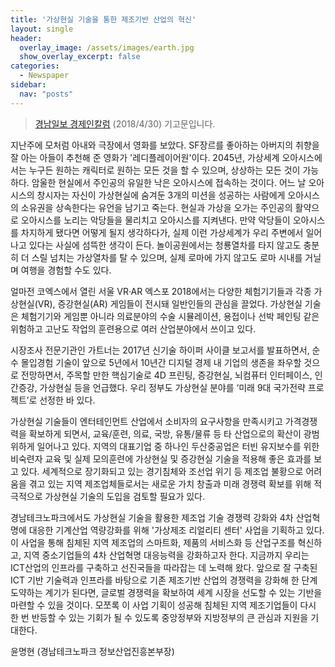 ```yaml
---
title: '가상현실 기술을 통한 제조기반 산업의 혁신'
layout: single
header:
  overlay_image: /assets/images/earth.jpg
  show_overlay_excerpt: false
categories:
  - Newspaper
sidebar:
  nav: "posts"
---
```


> [경남일보 경제인칼럼](http://www.knnews.co.kr/news/articleView.php?idxno=1247983) (2018/4/30) 기고문입니다.

지난주에 모처럼 아내와 극장에서 영화를 보았다. SF장르를 좋아하는 아버지의 취향을 잘 아는 아들이 추천해 준 영화가 '레디플레이어원'이다.
2045년, 가상세계 오아시스에서는 누구든 원하는 캐릭터로 원하는 모든 것을 할 수 있으며, 상상하는 모든 것이 가능하다. 
암울한 현실에서 주인공의 유일한 낙은 오아시스에 접속하는 것이다. 
어느 날 오아시스의 창시자는 자신이 가상현실에 숨겨둔 3개의 미션을 성공하는 사람에게 오아시스의 소유권을 상속한다는 유언을 남기고 죽는다. 
현실과 가상을 오가는 주인공의 활약으로 오아시스를 노리는 악당들을 물리치고 오아시스를 지켜낸다. 
만약 악당들이 오아시스를 차지하게 됐다면 어떻게 될지 생각하다가, 실제 이런 가상세계가 우리 주변에서 일어나고 있다는 사실에 섬뜩한 생각이 든다. 
놀이공원에서는 청룡열차를 타지 않고도 충분히 더 스릴 넘치는 가상열차를 탈 수 있으며, 실제 로마에 가지 않고도 로마 시내를 거닐며 여행을 경험할 수도 있다. 

얼마전 코엑스에서 열린 서울 VR·AR 엑스포 2018에서는 다양한 체험기기들과 각종 가상현실(VR), 증강현실(AR) 게임들이 전시돼 일반인들의 관심을 끌었다. 
가상현실 기술은 체험기기와 게임뿐 아니라 의료분야의 수술 시뮬레이션, 용접이나 선박 페인팅 같은 위험하고 고난도 작업의 훈련용으로 여러 산업분야에서 쓰이고 있다. 

시장조사 전문기관인 가트너는 2017년 신기술 하이퍼 사이클 보고서를 발표하면서, 순수 몰입경험 기술이 앞으로 5년에서 10년간 디지털 경제 내 기업의 생존을 좌우할 것으로 전망하면서, 
주목할 만한 핵심기술로 4D 프린팅, 증강현실, 뇌컴퓨터 인터페이스, 인간증강, 가상현실 등을 언급했다. 우리 정부도 가상현실 분야를 ‘미래 9대 국가전략 프로젝트’로 선정한 바 있다.

가상현실 기술들이 엔터테인먼트 산업에서 소비자의 요구사항을 만족시키고 가격경쟁력을 확보하게 되면서, 교육/훈련, 의료, 국방, 유통/물류 등 타 산업으로의 확산이 광범위하게 일어나고 있다. 
지역의 대표기업 중 하나인 두산중공업은 터빈 유지보수를 위한 비숙련자 교육 및 실제 모의훈련에 가상현실 및 증강현실 기술을 적용해 좋은 효과를 보고 있다. 
세계적으로 장기화되고 있는 경기침체와 조선업 위기 등 제조업 불황으로 어려움을 겪고 있는 지역 제조업체들로서는 새로운 가치 창출과 미래 경쟁력 확보를 위해 적극적으로 
가상현실 기술의 도입을 검토할 필요가 있다. 

경남테크노파크에서도 가상현실 기술을 활용한 제조업 기술 경쟁력 강화와 4차 산업혁명에 대응한 기계산업 역량강화를 위해 '가상제조 리얼리티 센터' 사업을 기획하고 있다. 
이 사업을 통해 침체된 지역 제조업의 스마트화, 제품의 서비스화 등 산업구조를 혁신하고, 지역 중소기업들의 4차 산업혁명 대응능력을 강화하고자 한다. 
지금까지 우리는 ICT산업의 인프라를 구축하고 선진국들을 따라잡는 데 노력해 왔다. 
앞으로 잘 구축된 ICT 기반 기술력과 인프라를 바탕으로 기존 제조기반 산업의 경쟁력을 강화해 한 단계 도약하는 계기가 된다면, 
글로벌 경쟁력을 확보하여 세계 시장을 선도할 수 있는 기반을 마련할 수 있을 것이다. 
모쪼록 이 사업 기획이 성공해 침체된 지역 제조기업들이 다시 한 번 반등할 수 있는 기회가 될 수 있도록 중앙정부와 지방정부의 큰 관심과 지원을 기대한다.

윤명현 (경남테크노파크 정보산업진흥본부장) 
